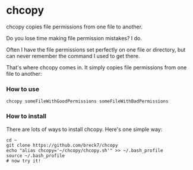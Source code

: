 chcopy
======

chcopy copies file permissions from one file to another.

Do you lose time making file permission mistakes? I do.

Often I have the file permissions set perfectly on one file or directory, but can never remember the command I used to get there.

That's where chcopy comes in. It simply copies file permissions from one file to another:

### How to use

```
chcopy someFileWithGoodPermissions someFileWithBadPermissions
```

### How to install

There are lots of ways to install chcopy. Here's one simple way:

```
cd ~
git clone https://github.com/breck7/chcopy
echo "alias chcopy='~/chcopy/chcopy.sh'" >> ~/.bash_profile
source ~/.bash_profile
# now try it!
```
